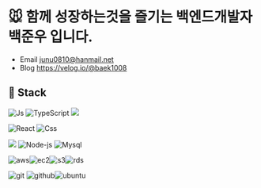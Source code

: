 
# 🐭 함께 성장하는것을 즐기는 백엔드개발자 백준우 입니다.
- Email 
junu0810@hanmail.net
- Blog
https://velog.io/@baek1008

## 🔧 Stack
![Js](https://img.shields.io/badge/JavaScript-F7DF1E?style=flat-square&logo=JavaScript&logoColor=black) ![TypeScript](https://img.shields.io/badge/TypeScript-3178C6?style=flat-square&logo=TypeScript&logoColor=white)
<a href="#" target="_blank"><img src="https://img.shields.io/badge/Python-3776AB?style=flat&logo=Python&logoColor=yellow"/></a>

![React](https://img.shields.io/badge/React-61DAFB?style=flat-square&logo=React&logoColor=black) ![Css](https://img.shields.io/badge/CSS-1572B6?style=flat-square&logo=CSS3&logoColor=black) 

<img src="https://img.shields.io/badge/Django-092E20?style=flat-square&logo=Django&logoColor=white"/></a> ![Node-js](https://img.shields.io/badge/Node%20Js-339933?style=flat-square&logo=Node.Js&logoColor=black) ![Mysql](https://img.shields.io/badge/MySQL-4479A1?style=flat-square&logo=MySQL&logoColor=black)

<!-- ![express](https://img.shields.io/badge/Express-EEEEEE?style=flat-square&logo=Express&logoColor=black) 
![Sequelize](https://img.shields.io/badge/sequelize-52B0E7?style=flat-square&logo=sequelize&logoColor=black)
 -->


![aws](https://img.shields.io/badge/AWS-232F3E?style=flat-square&logo=AmazonAWS&logoColor=FF9900)![ec2](https://img.shields.io/badge/EC2-FF9900?style=flat-square&logo=AmazonEC2&logoColor=black)![s3](https://img.shields.io/badge/S3-569A31?style=flat-square&logo=AmazonS3&logoColor=black)![rds](https://img.shields.io/badge/RDS-0078D2?style=flat-square&logo=AmazonRDS&logoColor=black)

![git](https://img.shields.io/badge/Git-F05032?style=flat-square&logo=Git&logoColor=black) ![github](https://img.shields.io/badge/Github-181717?style=flat-square&logo=Github&logoColor=white)![ubuntu](https://img.shields.io/badge/Ubuntu-E95420?style=flat-square&logo=Ubuntu&logoColor=black) 



